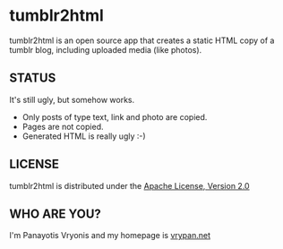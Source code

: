 # tumblr2html

tumblr2html is an open source app that creates a static HTML copy of a tumblr blog, including uploaded media (like photos).

## STATUS

It's still ugly, but somehow works.
- Only posts of type text, link and photo are copied.
- Pages are not copied.
- Generated HTML is really ugly :-)

## LICENSE

tumblr2html is distributed under the [Apache License, Version 2.0](http://www.apache.org/licenses/LICENSE-2.0)

## WHO ARE YOU?

I'm Panayotis Vryonis and my homepage is [vrypan.net](http://vrypan.net/)
